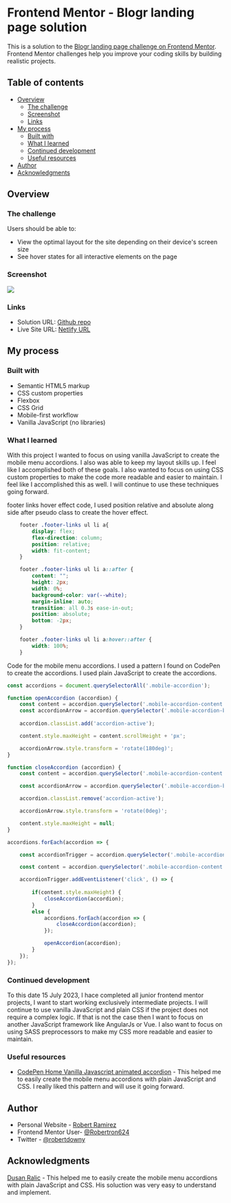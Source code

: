 # Frontend Mentor - Blogr landing page solution

This is a solution to the [Blogr landing page challenge on Frontend Mentor](https://www.frontendmentor.io/challenges/blogr-landing-page-EX2RLAApP). Frontend Mentor challenges help you improve your coding skills by building realistic projects. 

## Table of contents

- [Overview](#overview)
  - [The challenge](#the-challenge)
  - [Screenshot](#screenshot)
  - [Links](#links)
- [My process](#my-process)
  - [Built with](#built-with)
  - [What I learned](#what-i-learned)
  - [Continued development](#continued-development)
  - [Useful resources](#useful-resources)
- [Author](#author)
- [Acknowledgments](#acknowledgments)

## Overview

### The challenge

Users should be able to:

- View the optimal layout for the site depending on their device's screen size
- See hover states for all interactive elements on the page

### Screenshot

![](./screenshot.png)

### Links

- Solution URL: [Github repo](https://github.com/Robertron624/blogr-landing-page)
- Live Site URL: [Netlify URL](https://effulgent-granita-3e3497.netlify.app/)

## My process

### Built with

- Semantic HTML5 markup
- CSS custom properties
- Flexbox
- CSS Grid
- Mobile-first workflow
- Vanilla JavaScript (no libraries)

### What I learned

With this project I wanted to focus on using vanilla JavaScript to create the mobile menu accordions. I also was able to keep my layout skills up. I feel like I accomplished both of these goals. I also wanted to focus on using CSS custom properties to make the code more readable and easier to maintain. I feel like I accomplished this as well. I will continue to use these techniques going forward.

footer links hover effect code, I used position relative and absolute along side after pseudo class to create the hover effect.
```css
    footer .footer-links ul li a{
        display: flex;
        flex-direction: column;
        position: relative;
        width: fit-content;
    }

    footer .footer-links ul li a::after {
        content: "";
        height: 2px;
        width: 0%;
        background-color: var(--white);
        margin-inline: auto;
        transition: all 0.3s ease-in-out;
        position: absolute;
        bottom: -2px;
    }

    footer .footer-links ul li a:hover::after {
        width: 100%;
    }
```

Code for the mobile menu accordions. I used a pattern I found on CodePen to create the accordions. I used plain JavaScript to create the accordions.
```js
const accordions = document.querySelectorAll('.mobile-accordion');

function openAccordion (accordion) {
    const content = accordion.querySelector('.mobile-accordion-content');
    const accordionArrow = accordion.querySelector('.mobile-accordion-button img');
    
    accordion.classList.add('accordion-active');

    content.style.maxHeight = content.scrollHeight + 'px';

    accordionArrow.style.transform = 'rotate(180deg)';
}

function closeAccordion (accordion) {
    const content = accordion.querySelector('.mobile-accordion-content');

    const accordionArrow = accordion.querySelector('.mobile-accordion-button img');

    accordion.classList.remove('accordion-active');

    accordionArrow.style.transform = 'rotate(0deg)';

    content.style.maxHeight = null;
}

accordions.forEach(accordion => {

    const accordionTrigger = accordion.querySelector('.mobile-accordion-button');

    const content = accordion.querySelector('.mobile-accordion-content');

    accordionTrigger.addEventListener('click', () => {
    
        if(content.style.maxHeight) {
            closeAccordion(accordion);
        }
        else {
            accordions.forEach(accordion => {
                closeAccordion(accordion);
            });

            openAccordion(accordion);
        }
    });
});
```
### Continued development

To this date 15 July 2023, I hace completed all junior frontend mentor projects, I want to start working exclusively intermediate projects. I will continue to use vanilla JavaScript and plain CSS if the project does not require a complex logic. If that is not the case then I want to focus on another JavaScript framework like AngularJs or Vue. I also want to focus on using SASS preprocessors to make my CSS more readable and easier to maintain.

### Useful resources

- [CodePen Home Vanilla Javascript animated accordion](https://codepen.io/dusanralic/pen/PoqGKLM) - This helped me to easily create the mobile menu accordions with plain JavaScript and CSS. I really liked this pattern and will use it going forward.

## Author

- Personal Website - [Robert Ramirez](https://robert-ramirez.netlify.app)
- Frontend Mentor User- [@Robertron624](https://www.frontendmentor.io/profile/Robertron624)
- Twitter - [@robertdowny](https://www.twitter.com/robertdowny)

## Acknowledgments

[Dusan Ralic](https://codepen.io/dusanralic/pen/PoqGKLM) - This helped me to easily create the mobile menu accordions with plain JavaScript and CSS. His soluction was very easy to understand and implement.
